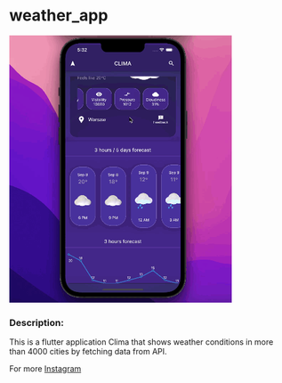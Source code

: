 # weather_app

![](https://github.com/lumberjack-programmer/weather_app/blob/master/weather_app_github_gif.gif)

### Description:

This is a flutter application Clima that shows weather conditions in more than 4000 cities by fetching data from API. 

For more [Instagram](https://www.instagram.com/lumberjack_programmer/)
